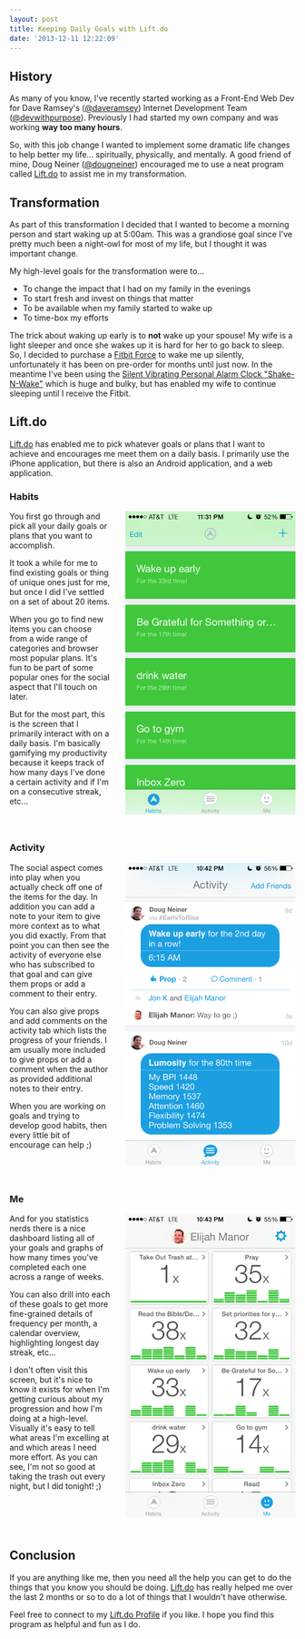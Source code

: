 ```yaml
---
layout: post
title: Keeping Daily Goals with Lift.do
date: '2013-12-11 12:22:09'
---
```


## History

As many of you know, I've recently started working as a Front-End Web Dev for Dave Ramsey's ([@daveramsey](http://twitter.com/daveramsey)) Internet Development Team ([@devwithpurpose](http://twitter.com/devwithpurpose)). Previously I had started my own company and was working **way too many hours**. 

So, with this job change I wanted to implement some dramatic life changes to help better my life... spiritually, physically, and mentally. A good friend of mine, Doug Neiner ([@dougneiner](http://twitter.com/dougneiner)) encouraged me to use a neat program called [Lift.do](https://lift.do) to assist me in my transformation.

## Transformation

As part of this transformation I decided that I wanted to become a morning person and start waking up at 5:00am. This was a grandiose goal since I've pretty much been a night-owl for most of my life, but I thought it was important change.

My high-level goals for the transformation were to... 

* To change the impact that I had on my family in the evenings
* To start fresh and invest on things that matter
* To be available when my family started to wake up
* To time-box my efforts

The trick about waking up early is to **not** wake up your spouse! My wife is a light sleeper and once she wakes up it is hard for her to go back to sleep. So, I decided to purchase a [Fitbit Force](http://www.fitbit.com/force/gallery) to wake me up silently, unfortunately it has been on pre-order for months until just now. In the meantime I've been using the [Silent Vibrating Personal Alarm Clock "Shake-N-Wake"](http://www.amazon.com/gp/product/B0027A573Q/ref=oh_details_o00_s00_i00?ie=UTF8&psc=1) which is huge and bulky, but has enabled my wife to continue sleeping until I receive the Fitbit.

## Lift.do

[Lift.do](https://lift.do) has enabled me to pick whatever goals or plans that I want to achieve and encourages me meet them on a daily basis. I primarily use the iPhone application, but there is also an Android application, and a web application. 

### Habits

<img src="/assets/images/2013/Dec/photo_PNG.png" style="float: right; width: 300px; padding-left: 25px; padding-bottom: 25px;" /> You first go through and pick all your daily goals or plans that you want to accomplish.

It took a while for me to find existing goals or thing of unique ones just for me, but once I did I've settled on a set of about 20 items.

When you go to find new items you can choose from a wide range of categories and browser most popular plans. It's fun to be part of some popular ones for the social aspect that I'll touch on later.

But for the most part, this is the screen that I primarily interact with on a daily basis. I'm basically gamifying my productivity because it keeps track of how many days I've done a certain activity and if I'm on a consecutive streak, etc...

<div style="clear: both;"></div>

### Activity

<img src="/assets/images/2013/Dec/photo_2__1__PNG.png" style="float: right; width: 300px; padding-left: 25px; padding-bottom: 25px;" /> The social aspect comes into play when you actually check off one of the items for the day. In addition you can add a note to your item to give more context as to what you did exactly. From that point you can then see the activity of everyone else who has subscribed to that goal and can give them props or add a comment to their entry. 

You can also give props and add comments on the activity tab which lists the progress of your friends. I am usually more included to give props or add a comment when the author as provided additional notes to their entry.

When you are working on goals and trying to develop good habits, then every little bit of encourage can help ;)

<div style="clear: both;"></div>

### Me

<img src="/assets/images/2013/Dec/photo_3__1__PNG.png" style="float: right; width: 300px; padding-left: 25px; padding-bottom: 25px;" /> And for you statistics nerds there is a nice dashboard listing all of your goals and graphs of how many times you've completed each one across a range of weeks.

You can also drill into each of these goals to get more fine-grained details of frequency per month, a calendar overview, highlighting longest day streak, etc...

I don't often visit this screen, but it's nice to know it exists for when I'm getting curious about my progression and how I'm doing at a high-level. Visually it's easy to tell what areas I'm excelling at and which areas I need more effort. As you can see, I'm not so good at taking the trash out every night, but I did tonight! ;)

<div style="clear: both;"></div>

## Conclusion

If you are anything like me, then you need all the help you can get to do the things that you know you should be doing. [Lift.do](https://lift.do) has really helped me over the last 2 months or so to do a lot of things that I wouldn't have otherwise. 

Feel free to connect to my [Lift.do Profile](https://lift.do/users/65118ff5426df2dcddbe) if you like. I hope you find this program as helpful and fun as I do.
